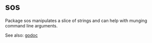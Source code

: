 # sos

Package sos manipulates a slice of strings and can help with munging command
line arguments.

See also: [godoc](http://godoc.org/github.com/tgrennan/sos)
